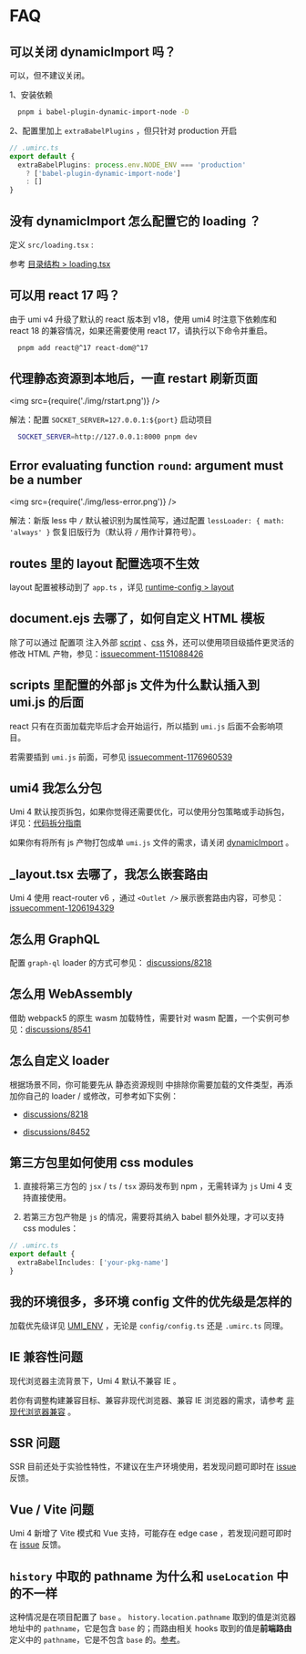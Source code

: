 # FAQ

## 可以关闭 dynamicImport 吗？

可以，但不建议关闭。

1、安装依赖

```bash
  pnpm i babel-plugin-dynamic-import-node -D
```

2、配置里加上 `extraBabelPlugins` ，但只针对 production 开启

```ts
// .umirc.ts
export default {
  extraBabelPlugins: process.env.NODE_ENV === 'production' 
    ? ['babel-plugin-dynamic-import-node'] 
    : []
}
```

## 没有 dynamicImport 怎么配置它的 loading ？

定义 `src/loading.tsx` :

参考 [目录结构 > loading.tsx](../guides/directory-structure#loadingtsxjsx)

## 可以用 react 17 吗？

由于 umi v4 升级了默认的 react 版本到 v18，使用 umi4 时注意下依赖库和 react 18 的兼容情况，如果还需要使用 react 17，请执行以下命令并重启。

```bash
  pnpm add react@^17 react-dom@^17
```

## 代理静态资源到本地后，一直 restart 刷新页面

<img src={require('./img/rstart.png')} />

解法：配置 `SOCKET_SERVER=127.0.0.1:${port}` 启动项目

```bash
  SOCKET_SERVER=http://127.0.0.1:8000 pnpm dev
```

## Error evaluating function `round`: argument must be a number

<img src={require('./img/less-error.png')} />

解法：新版 less 中 `/` 默认被识别为属性简写，通过配置 `lessLoader: { math: 'always' }` 恢复旧版行为（默认将 `/` 用作计算符号）。

## routes 里的 layout 配置选项不生效

layout 配置被移动到了 `app.ts` ，详见 [runtime-config > layout](https://umijs.org/docs/api/runtime-config#layout)


## document.ejs 去哪了，如何自定义 HTML 模板

除了可以通过 配置项 注入外部 [script](https://umijs.org/docs/api/config#scripts) 、[css](https://umijs.org/docs/api/config#styles) 外，还可以使用项目级插件更灵活的修改 HTML 产物，参见：[issuecomment-1151088426](https://github.com/umijs/umi-next/issues/868#issuecomment-1151088426)

## scripts 里配置的外部 js 文件为什么默认插入到 umi.js 的后面

react 只有在页面加载完毕后才会开始运行，所以插到 `umi.js` 后面不会影响项目。

若需要插到 `umi.js` 前面，可参见 [issuecomment-1176960539](https://github.com/umijs/umi/issues/8442#issuecomment-1176960539)

## umi4 我怎么分包

Umi 4 默认按页拆包，如果你觉得还需要优化，可以使用分包策略或手动拆包，详见：[代码拆分指南](../../blog/code-splitting)

如果你有将所有 js 产物打包成单 `umi.js` 文件的需求，请关闭 [dynamicImport](#可以关闭-dynamicimport-吗) 。

## _layout.tsx 去哪了，我怎么嵌套路由

Umi 4 使用 react-router v6 ，通过 `<Outlet />` 展示嵌套路由内容，可参见：[issuecomment-1206194329](https://github.com/umijs/umi/issues/8850#issuecomment-1206194329)

## 怎么用 GraphQL

配置 `graph-ql` loader 的方式可参见： [discussions/8218](https://github.com/umijs/umi/discussions/8218)

## 怎么用 WebAssembly

借助 webpack5 的原生 wasm 加载特性，需要针对 wasm 配置，一个实例可参见：[discussions/8541](https://github.com/umijs/umi/discussions/8541)

## 怎么自定义 loader

根据场景不同，你可能要先从 静态资源规则 中排除你需要加载的文件类型，再添加你自己的 loader / 或修改，可参考如下实例：

 - [discussions/8218](https://github.com/umijs/umi/discussions/8218)

 - [discussions/8452](https://github.com/umijs/umi/discussions/8452)

## 第三方包里如何使用 css modules

1. 直接将第三方包的 `jsx` / `ts` / `tsx` 源码发布到 npm ，无需转译为 `js` Umi 4 支持直接使用。

2. 若第三方包产物是 `js` 的情况，需要将其纳入 babel 额外处理，才可以支持 css modules：

```ts
// .umirc.ts
export default {
  extraBabelIncludes: ['your-pkg-name']
}
```

## 我的环境很多，多环境 config 文件的优先级是怎样的

加载优先级详见 [UMI_ENV](../../docs/guides/env-variables#umi_env) ，无论是 `config/config.ts` 还是 `.umirc.ts` 同理。

## IE 兼容性问题

现代浏览器主流背景下，Umi 4 默认不兼容 IE 。

若你有调整构建兼容目标、兼容非现代浏览器、兼容 IE 浏览器的需求，请参考 [非现代浏览器兼容](../../blog/legacy-browser) 。

## SSR 问题

SSR 目前还处于实验性特性，不建议在生产环境使用，若发现问题可即时在 [issue](https://github.com/umijs/umi/issues) 反馈。

## Vue / Vite 问题

Umi 4 新增了 Vite 模式和 Vue 支持，可能存在 edge case ，若发现问题可即时在 [issue](https://github.com/umijs/umi/issues) 反馈。

## `history` 中取的 pathname 为什么和 `useLocation` 中的不一样

这种情况是在项目配置了 `base` 。 `history.location.pathname` 取到的值是浏览器地址中的 `pathname`，它是包含 `base` 的；而路由相关 hooks 取到的值是**前端路由**定义中的 `pathname`，它是不包含 `base` 的。[参考](../guides/routes#location-信息)。
